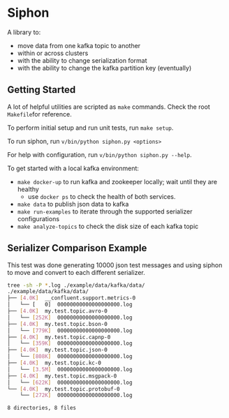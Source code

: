# Siphon

A library to:
* move data from one kafka topic to another
* within or across clusters
* with the ability to change serialization format
* with the ability to change the kafka partition key (eventually)

## Getting Started

A lot of helpful utilities are scripted as `make` commands.  Check the root
`Makefile`for reference.

To perform initial setup and run unit tests, run `make setup`.

To run siphon, run `v/bin/python siphon.py <options>`

For help with configuration, run `v/bin/python siphon.py --help`.

To get started with a local kafka environment:
* `make docker-up` to run kafka and zookeeper locally; wait until they are healthy
    * use `docker ps` to check the health of both services.
* `make data` to publish json data to kafka
* `make run-examples` to iterate through the supported serializer configurations
* `make analyze-topics` to check the disk size of each kafka topic


## Serializer Comparison Example

This test was done generating 10000 json test messages and using siphon to move
and convert to each different serializer.

```bash
tree -sh -P *.log ./example/data/kafka/data/
./example/data/kafka/data/
├── [4.0K]  __confluent.support.metrics-0
│   └── [   0]  00000000000000000000.log
├── [4.0K]  my.test.topic.avro-0
│   └── [252K]  00000000000000000000.log
├── [4.0K]  my.test.topic.bson-0
│   └── [779K]  00000000000000000000.log
├── [4.0K]  my.test.topic.capnp-0
│   └── [359K]  00000000000000000000.log
├── [4.0K]  my.test.topic.json-0
│   └── [808K]  00000000000000000000.log
├── [4.0K]  my.test.topic.kc-0
│   └── [3.5M]  00000000000000000000.log
├── [4.0K]  my.test.topic.msgpack-0
│   └── [622K]  00000000000000000000.log
└── [4.0K]  my.test.topic.protobuf-0
    └── [272K]  00000000000000000000.log

8 directories, 8 files

```
